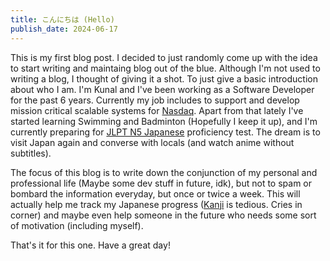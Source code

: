 ```yaml
---
title: こんにちは (Hello) 
publish_date: 2024-06-17
---
```


This is my first blog post. I decided to just randomly come up with the idea to start writing and maintaing blog out of the blue. Although I'm not used to writing a blog, I thought of giving it a shot. To just give a basic introduction about who I am. I'm Kunal and I've been working as a Software Developer for the past 6 years. Currently my job includes to support and develop mission critical scalable systems for [Nasdaq][nasdaq]. Apart from that lately I've started learning Swimming and Badminton (Hopefully I keep it up), and I'm currently preparing for [JLPT N5 Japanese][n5] proficiency test. The dream is to visit Japan again and converse with locals (and watch anime without subtitles). 

The focus of this blog is to write down the conjunction of my personal and professional life (Maybe some dev stuff in future, idk), but not to spam or bombard the information everyday, but once or twice a week. This will actually help me track my Japanese progress ([Kanji][kanji] is tedious. Cries in corner) and maybe even help someone in the future who needs some sort of motivation (including myself).

That's it for this one. Have a great day!


[nasdaq]: https://nasdaq.com/
[n5]: https://en.wikipedia.org/wiki/Japanese-Language_Proficiency_Test
[kanji]: https://en.wikipedia.org/wiki/Kanji